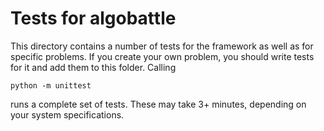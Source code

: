 # Tests for algobattle
This directory contains a number of tests for the framework as well as for
specific problems. If you create your own problem, you should write tests for it and add them to this folder. Calling
```
python -m unittest
```
runs a complete set of tests. These may take 3+ minutes, depending on your system specifications.